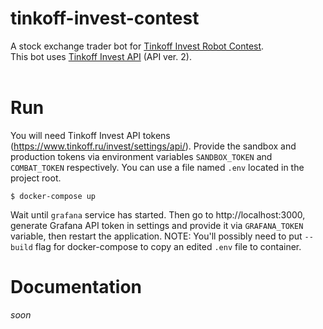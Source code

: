 # tinkoff-invest-contest
A stock exchange trader bot for [Tinkoff Invest Robot Contest](https://github.com/Tinkoff/invest-robot-contest).<br>
This bot uses [Tinkoff Invest API](https://github.com/Tinkoff/investAPI) (API ver. 2).<br><br>

# Run
You will need Tinkoff Invest API tokens (https://www.tinkoff.ru/invest/settings/api/). Provide the sandbox and production tokens via environment variables `SANDBOX_TOKEN` and `COMBAT_TOKEN` respectively. You can use a file named `.env` located in the project root.
```
$ docker-compose up
```
Wait until `grafana` service has started. Then go to http://localhost:3000, generate Grafana API token in settings and provide it via `GRAFANA_TOKEN` variable, then restart the application. NOTE: You'll possibly need to put `--build` flag for docker-compose to copy an edited `.env` file to container. 

# Documentation
*soon*

